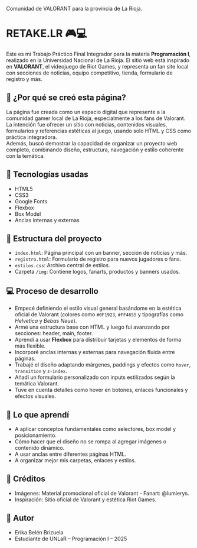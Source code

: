 Comunidad de VALORANT para la provincia de La Rioja.
# RETAKE.LR 🎮💻

Este es mi Trabajo Práctico Final Integrador para la materia **Programación I**, realizado en la Universidad Nacional de La Rioja. El sitio web está inspirado en **VALORANT**, el videojuego de Riot Games, y representa un fan site local con secciones de noticias, equipo competitivo, tienda, formulario de registro y más.

## 🎯 ¿Por qué se creó esta página?

La página fue creada como un espacio digital que represente a la comunidad gamer local de La Rioja, especialmente a los fans de Valorant. La intención fue ofrecer un sitio con noticias, contenidos visuales, formularios y referencias estéticas al juego, usando solo HTML y CSS como práctica integradora.  
Además, buscó demostrar la capacidad de organizar un proyecto web completo, combinando diseño, estructura, navegación y estilo coherente con la temática.

## 🔧 Tecnologías usadas

- HTML5  
- CSS3  
- Google Fonts  
- Flexbox  
- Box Model  
- Anclas internas y externas 

## 📁 Estructura del proyecto

- `index.html`: Página principal con un banner, sección de noticias y más.  
- `registro.html`: Formulario de registro para nuevos jugadores o fans.  
- `estilos.css`: Archivo central de estilos.  
- Carpeta `/img`: Contiene logos, fanarts, productos y banners usados.  

## 💻 Proceso de desarrollo

- Empecé definiendo el estilo visual general basándome en la estética oficial de Valorant (colores como `#0F1923`, `#FF4655` y tipografías como *Helvetica* y *Bebas Neue*).  
- Armé una estructura base con HTML y luego fui avanzando por secciones: header, main, footer.  
- Aprendí a usar **Flexbox** para distribuir tarjetas y elementos de forma más flexible.  
- Incorporé anclas internas y externas para navegación fluida entre páginas.  
- Trabajé el diseño adaptando márgenes, paddings y efectos como `hover`, `transition` y `z-index`.  
- Añadí un formulario personalizado con inputs estilizados según la temática Valorant.  
- Tuve en cuenta detalles como hover en botones, enlaces funcionales y efectos visuales.  

## 🌟 Lo que aprendí

- A aplicar conceptos fundamentales como selectores, box model y posicionamiento.  
- Cómo hacer que el diseño no se rompa al agregar imágenes o contenido dinámico.  
- A usar anclas entre diferentes páginas HTML.  
- A organizar mejor mis carpetas, enlaces y estilos.  

## 📸 Créditos

- Imágenes: Material promocional oficial de Valorant - Fanart: @lumierys.
- Inspiración: Sitio oficial de Valorant y estética Riot Games.  

## 🦋 Autor

- Erika Belén Brizuela
- Estudiante de UNLaR – Programación I – 2025  
